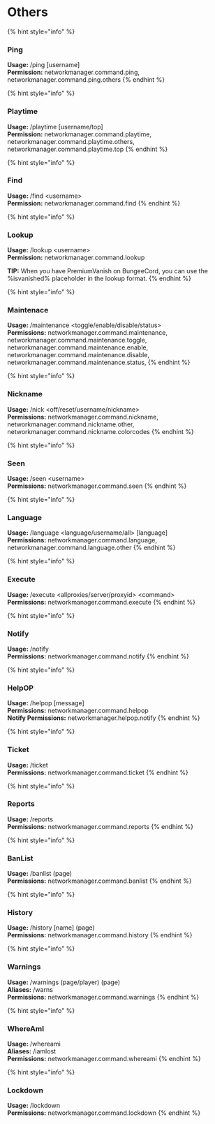 # Others

{% hint style="info" %}
###  Ping

**Usage:** /ping \[username\]  
**Permission:** networkmanager.command.ping, networkmanager.command.ping.others
{% endhint %}

{% hint style="info" %}
###  Playtime

**Usage:** /playtime \[username/top\]  
**Permission:** networkmanager.command.playtime, networkmanager.command.playtime.others, networkmanager.command.playtime.top
{% endhint %}

{% hint style="info" %}
###  Find

**Usage:** /find &lt;username&gt;  
**Permission:** networkmanager.command.find
{% endhint %}

{% hint style="info" %}
###  Lookup

**Usage:** /lookup &lt;username&gt;  
**Permission:** networkmanager.command.lookup

**TIP:** When you have PremiumVanish on BungeeCord, you can use the %isvanished% placeholder in the lookup format.
{% endhint %}

{% hint style="info" %}
###  Maintenace

**Usage:** /maintenance &lt;toggle/enable/disable/status&gt;  
**Permissions:** networkmanager.command.maintenance,  
networkmanager.command.maintenance.toggle,  
networkmanager.command.maintenance.enable,  
networkmanager.command.maintenance.disable,  
networkmanager.command.maintenance.status,
{% endhint %}

{% hint style="info" %}
###  Nickname

**Usage:** /nick &lt;off/reset/username/nickname&gt;  
**Permissions:** networkmanager.command.nickname, networkmanager.command.nickname.other, networkmanager.command.nickname.colorcodes
{% endhint %}

{% hint style="info" %}
###  Seen

**Usage:** /seen &lt;username&gt;  
**Permissions:** networkmanager.command.seen
{% endhint %}

{% hint style="info" %}
###  Language

**Usage:** /language &lt;language/username/all&gt; \[language\]  
**Permissions:** networkmanager.command.language, networkmanager.command.language.other
{% endhint %}

{% hint style="info" %}
###  Execute

**Usage:** /execute &lt;allproxies/server/proxyid&gt; &lt;command&gt;  
**Permissions:** networkmanager.command.execute
{% endhint %}

{% hint style="info" %}
###  Notify

**Usage:** /notify  
**Permissions:** networkmanager.command.notify
{% endhint %}

{% hint style="info" %}
###  HelpOP

**Usage:** /helpop \[message\]  
**Permissions:** networkmanager.command.helpop  
**Notify Permissions:** networkmanager.helpop.notify
{% endhint %}

{% hint style="info" %}
###  Ticket

**Usage:** /ticket  
**Permissions:** networkmanager.command.ticket
{% endhint %}

{% hint style="info" %}
###  Reports

**Usage:** /reports  
**Permissions:** networkmanager.command.reports
{% endhint %}

{% hint style="info" %}
###  BanList

**Usage:** /banlist \(page\)  
**Permissions:** networkmanager.command.banlist
{% endhint %}

{% hint style="info" %}
###  History

**Usage:** /history \[name\] \(page\)  
**Permissions:** networkmanager.command.history
{% endhint %}

{% hint style="info" %}
###  Warnings

**Usage:** /warnings \(page/player\) \(page\)  
**Aliases:** /warns  
**Permissions:** networkmanager.command.warnings
{% endhint %}

{% hint style="info" %}
###  WhereAmI

**Usage:** /whereami  
**Aliases:** /iamlost  
**Permissions:** networkmanager.command.whereami
{% endhint %}

{% hint style="info" %}
### Lockdown

**Usage:** /lockdown  
**Permissions:** networkmanager.command.lockdown
{% endhint %}

